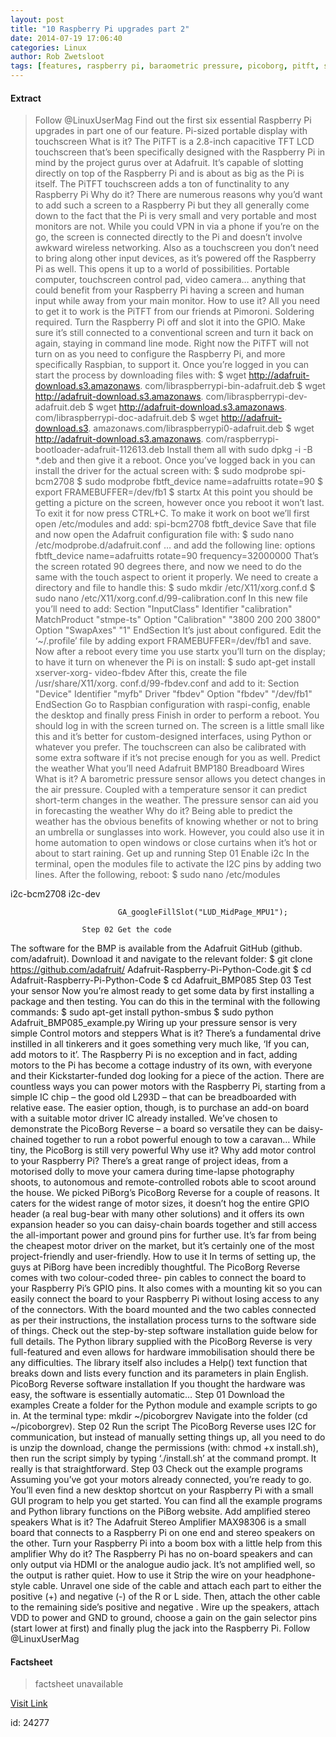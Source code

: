```yaml
---
layout: post
title: "10 Raspberry Pi upgrades part 2"
date: 2014-07-19 17:06:40
categories: Linux
author: Rob Zwetsloot
tags: [features, raspberry pi, baraometric pressure, picoborg, pitft, stereo, weather]
---
```



#### Extract
>Follow @LinuxUserMag
Find out the first six essential Raspberry Pi upgrades in part one of our feature.
Pi-sized portable display with touchscreen
What is it?
The PiTFT is a 2.8-inch capacitive TFT LCD touchscreen that&#8217;s been specifically designed with the Raspberry Pi in mind by the project gurus over at Adafruit. It&#8217;s capable of slotting directly on top of the Raspberry Pi and is about as big as the Pi is itself.
The PiTFT touchscreen adds a ton of functinality to any Raspberry Pi
Why do it?
There are numerous reasons why you&#8217;d want to add such a screen to a Raspberry Pi but they all generally come down to the fact that the Pi is very small and very portable and most monitors are not. While you could VPN in via a phone if you&#8217;re on the go, the screen is connected directly to the Pi and doesn&#8217;t involve awkward wireless networking. Also as a touchscreen you don&#8217;t need to bring along other input devices, as it&#8217;s powered off the Raspberry Pi as well.
This opens it up to a world of possibilities. Portable computer, touchscreen control pad, video camera&#8230; anything that could benefit from your Raspberry Pi having a screen and human input while away from your main monitor.
How to use it?
All you need to get it to work is the PiTFT from our friends at Pimoroni. Soldering required. Turn the Raspberry Pi off and slot it into the GPIO. Make sure it&#8217;s still connected to a conventional screen and turn it back on again, staying in command line mode. Right now the PiTFT will not turn on as you need to configure the Raspberry Pi, and more specifically Raspbian, to support it.
Once you&#8217;re logged in you can start the process by downloading files with:
$ wget http://adafruit-download.s3.amazonaws. com/libraspberrypi-bin-adafruit.deb
$ wget http://adafruit-download.s3.amazonaws. com/libraspberrypi-dev-adafruit.deb
$ wget http://adafruit-download.s3.amazonaws. com/libraspberrypi-doc-adafruit.deb
$ wget http://adafruit-download.s3. amazonaws.com/libraspberrypi0-adafruit.deb
$ wget http://adafruit-download.s3.amazonaws. com/raspberrypi-bootloader-adafruit-112613.deb
Install them all with sudo dpkg -i -B *.deb and then give it a reboot. Once you&#8217;ve logged back in you can install the driver for the actual screen with:
$ sudo modprobe spi-bcm2708
$ sudo modprobe fbtft_device name=adafruitts rotate=90
$ export FRAMEBUFFER=/dev/fb1
$ startx
At this point you should be getting a picture on the screen, however once you reboot it won&#8217;t last. To exit it for now press CTRL+C. To make it work on boot we&#8217;ll first open /etc/modules and add:
spi-bcm2708
fbtft_device
Save that file and now open the Adafruit configuration file with:
$ sudo nano /etc/modprobe.d/adafruit.conf
&#8230; and add the following line:
options fbtft_device name=adafruitts rotate=90 frequency=32000000
That&#8217;s the screen rotated 90 degrees there, and now we need to do the same with the touch aspect to orient it properly. We need to create a directory and file to handle this:
$ sudo mkdir /etc/X11/xorg.conf.d
$ sudo nano /etc/X11/xorg.conf.d/99-calibration.conf
In this new file you&#8217;ll need to add:
Section "InputClass"
   Identifier "calibration"
   MatchProduct "stmpe-ts"
   Option "Calibration" "3800 200 200 3800"
   Option "SwapAxes" "1"
EndSection
It&#8217;s just about configured. Edit the &#8216;~/.profile&#8217; file by adding export FRAMEBUFFER=/dev/fb1 and save. Now after a reboot every time you use startx you&#8217;ll turn on the display; to have it turn on whenever the Pi is on install:
$ sudo apt-get install xserver-xorg- video-fbdev
After this, create the file /usr/share/X11/xorg. conf.d/99-fbdev.conf and add to it:
Section "Device"
   Identifier "myfb"
   Driver "fbdev"
   Option "fbdev" "/dev/fb1"
EndSection
Go to Raspbian configuration with raspi-config, enable the desktop and finally press Finish in order to perform a reboot. You should log in with the screen turned on.
The screen is a little small like this and it&#8217;s better for custom-designed interfaces, using Python or whatever you prefer. The touchscreen can also be calibrated with some extra software if it&#8217;s not precise enough for you as well.
Predict the weather
What you&#8217;ll need
Adafruit BMP180
Breadboard
Wires
What is it?
A barometric pressure sensor allows you detect changes in the air pressure. Coupled with a temperature sensor it can predict short-term changes in the weather.
The pressure sensor can aid you in forecasting the weather
Why do it?
Being able to predict the weather has the obvious benefits of knowing whether or not to bring an umbrella or sunglasses into work. However, you could also use it in home automation to open windows or close curtains when it&#8217;s hot or about to start raining.
Get up and running
Step 01 Enable i2c
In the terminal, open the modules file to activate the I2C pins by adding two lines. After the following, reboot:
$ sudo nano /etc/modules

i2c-bcm2708
i2c-dev

					
						
							GA_googleFillSlot("LUD_MidPage_MPU1");
						
					Step 02 Get the code
The software for the BMP is available from the Adafruit GitHub (github. com/adafruit). Download it and navigate to the relevant folder:
$ git clone https://github.com/adafruit/ Adafruit-Raspberry-Pi-Python-Code.git
$ cd Adafruit-Raspberry-Pi-Python-Code
$ cd Adafruit_BMP085
Step 03 Test your sensor
Now you&#8217;re almost ready to get some data by first installing a package and then testing. You can do this in the terminal with the following commands:
$ sudo apt-get install python-smbus
$ sudo python Adafruit_BMP085_example.py
Wiring up your pressure sensor is very simple
Control motors and steppers
What is it?
There’s a fundamental drive instilled in all tinkerers and it goes something very much like, ‘If you can, add motors to it’. The Raspberry Pi is no exception and in fact, adding motors to the Pi has become a cottage industry of its own, with everyone and their Kickstarter-funded dog looking for a piece of the action.
There are countless ways you can power motors with the Raspberry Pi, starting from a simple IC chip – the good old L293D – that can be breadboarded with relative ease. The easier option, though, is to purchase an add-on board with a suitable motor driver IC already installed. We’ve chosen to demonstrate the PicoBorg Reverse – a board so versatile they can be daisy-chained together to run a robot powerful enough to tow a caravan&#8230;
While tiny, the PicoBorg is still very powerful
Why use it?
Why add motor control to your Raspberry Pi? There’s a great range of project ideas, from a motorised dolly to move your camera during time-lapse photography shoots, to autonomous and remote-controlled robots able to scoot around the house. We picked PiBorg’s PicoBorg Reverse for a couple of reasons. It caters for the widest range of motor sizes, it doesn’t hog the entire GPIO header (a real bug-bear with many other solutions) and it offers its own expansion header so you can daisy-chain boards together and still access the all-important power and ground pins for further use. It’s far from being the cheapest motor driver on the market, but it’s certainly one of the most project-friendly and user-friendly.
How to use it
In terms of setting up, the guys at PiBorg have been incredibly thoughtful. The PicoBorg Reverse comes with two colour-coded three- pin cables to connect the board to your Raspberry Pi’s GPIO pins. It also comes with a mounting kit so you can easily connect the board to your Raspberry Pi without losing access to any of the connectors. With the board mounted and the two cables connected as per their instructions, the installation process turns to the software side of things. Check out the step-by-step software installation guide below for full details.
The Python library supplied with the PicoBorg Reverse is very full-featured and even allows for hardware immobilisation should there be any difficulties. The library itself also includes a Help() text function that breaks down and lists every function and its parameters in plain English.
PicoBorg Reverse software installation
If you thought the hardware was easy, the software is essentially automatic&#8230;
Step 01 Download the examples
Create a folder for the Python module and example scripts to go in. At the terminal type:
mkdir ~/picoborgrev
Navigate into the folder (cd ~/picoborgrev).
Step 02 Run the script
The PicoBorg Reverse uses I2C for communication, but instead of manually setting things up, all you need to do is unzip the download, change the permissions (with: chmod +x install.sh), then run the script simply by typing ‘./install.sh’ at the command prompt. It really is that straightforward.
Step 03 Check out the example programs
Assuming you’ve got your motors already connected, you’re ready to go. You’ll even find a new desktop shortcut on your Raspberry Pi with a small GUI program to help you get started. You can find all the example programs and Python library functions on the PiBorg website.
Add amplified stereo speakers
What is it?
The Adafruit Stereo Amplifier MAX98306 is a small board that connects to a Raspberry Pi on one end and stereo speakers on the other.
Turn your Raspberry Pi into a boom box with a little help from this amplifier
Why do it?
The Raspberry Pi has no on-board speakers and can only output via HDMI or the analogue audio jack. It&#8217;s not amplified well, so the output is rather quiet.
How to use it
Strip the wire on your headphone-style cable. Unravel one side of the cable and attach each part to either the positive (+) and negative (-) of the R or L side. Then, attach the other cable to the remaining side&#8217;s positive and negative . Wire up the speakers, attach VDD to power and GND to ground, choose a gain on the gain selector pins (start lower at first) and finally plug the jack into the Raspberry Pi.
Follow @LinuxUserMag

#### Factsheet
>factsheet unavailable

[Visit Link](http://www.linuxuser.co.uk/features/10-raspberry-pi-upgrades-part-2)

id:   24277
